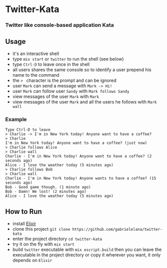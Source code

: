 # Twitter-Kata

### Twitter like console-based application Kata

## Usage
* it's an interactive shell
* type `mix start` or `twitter` to run the shell (see below)
* type `Ctrl-D` to leave once in the shell
* all users shares the same console so to identify a user prepend his name to the command
* the `> ` character is the prompt and can be ignored
* user `Mark` can send a message with `Mark -> Hi!`
* user `Mark` can follow user `Sandy` with `Mark follows Sandy`
* view messages of the user `Mark` with `Mark`
* view messages of the user `Mark` and all the users he follows with `Mark wall`

### Example
```
Type Ctrl-D to leave
> Charlie -> I'm in New York today! Anyone want to have a coffee?
> Charlie
I'm in New York today! Anyone want to have a coffee? (just now)
> Charlie follows Alice
> Charlie wall
Charlie - I'm in New York today! Anyone want to have a coffee? (2 seconds ago)
Alice - I love the weather today (5 minutes ago)
> Charlie follows Bob
> Charlie wall
Charlie - I'm in New York today! Anyone wants to have a coffee? (15 seconds ago)
Bob - Good game though. (1 minute ago)
Bob - Damn! We lost! (2 minutes ago)
Alice - I love the weather today (5 minutes ago)
```

## How to Run
* install [Elixir](http://elixir-lang.org/install.html)
* clone this project `git clone https://github.com/gabrielelana/twitter-kata`
* enter the project directory `cd twitter-kata`
* try it on the fly with `mix start`
* build `twitter` executable with `mix escript.build` then you can leave the executable in the project directory or copy it wherever you want, it only depends on `Elixir`
